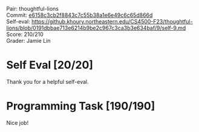 Pair: thoughtful-lions \
Commit: [e6158c3cb2f8843c7c55b38a1e6e49c6c65d866d](https://github.khoury.northeastern.edu/CS4500-F23/thoughtful-lions/tree/e6158c3cb2f8843c7c55b38a1e6e49c6c65d866d) \
Self-eval: https://github.khoury.northeastern.edu/CS4500-F23/thoughtful-lions/blob/0191dbbae713e6214b9be2c967c3ca3b3e634baf/9/self-9.md \
Score: 210/210 \
Grader: Jamie Lin

# Self Eval [20/20]

Thank you for a helpful self-eval.

# Programming Task [190/190]

Nice job!
